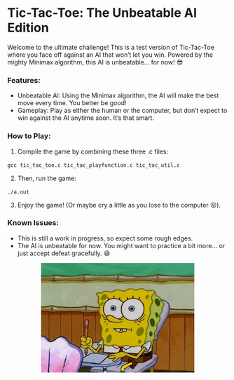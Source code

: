 # Tic-Tac-Toe: The Unbeatable AI Edition

 Welcome to the ultimate challenge! This is a test version of Tic-Tac-Toe where you face off against an AI that won’t let you win. Powered by the mighty Minimax algorithm, this AI is unbeatable… for now! 😎
### Features:

- Unbeatable AI: Using the Minimax algorithm, the AI will make the best move every time. You better be good!
- Gameplay: Play as either the human or the computer, but don’t expect to win against the AI anytime soon. It’s that smart.

### How to Play:

  1. Compile the game by combining these three .c files:

    gcc tic_tac_toe.c tic_tac_playfunction.c tic_tac_util.c

  2. Then, run the game:

    ./a.out

  3. Enjoy the game! (Or maybe cry a little as you lose to the computer 😜).

### Known Issues:

  - This is still a work in progress, so expect some rough edges.
  - The AI is unbeatable for now. You might want to practice a bit more… or just accept defeat gracefully. 😅

  <p align="center">
  <img src="spongebob.gif" width="350" height="250" />
  </p>
